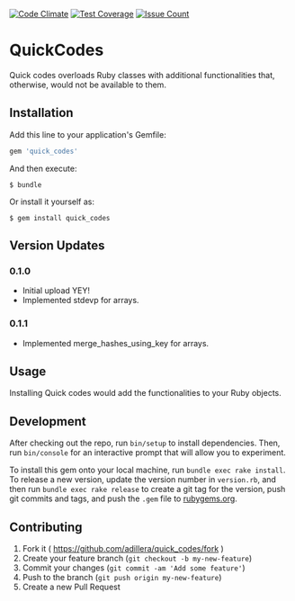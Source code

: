 [![Code Climate](https://codeclimate.com/github/adillera/quick_codes/badges/gpa.svg)](https://codeclimate.com/github/adillera/quick_codes)
[![Test Coverage](https://codeclimate.com/github/adillera/quick_codes/badges/coverage.svg)](https://codeclimate.com/github/adillera/quick_codes/coverage)
[![Issue Count](https://codeclimate.com/github/adillera/quick_codes/badges/issue_count.svg)](https://codeclimate.com/github/adillera/quick_codes)

# QuickCodes

Quick codes overloads Ruby classes with additional functionalities that,
otherwise, would not be available to them.

## Installation

Add this line to your application's Gemfile:

```ruby
gem 'quick_codes'
```

And then execute:

    $ bundle

Or install it yourself as:

    $ gem install quick_codes

## Version Updates
### 0.1.0
  * Initial upload YEY!
  * Implemented stdevp for arrays.

### 0.1.1
  * Implemented merge_hashes_using_key for arrays.

## Usage

Installing Quick codes would add the functionalities to your Ruby
objects.

## Development

After checking out the repo, run `bin/setup` to install dependencies. Then, run `bin/console` for an interactive prompt that will allow you to experiment.

To install this gem onto your local machine, run `bundle exec rake install`. To release a new version, update the version number in `version.rb`, and then run `bundle exec rake release` to create a git tag for the version, push git commits and tags, and push the `.gem` file to [rubygems.org](https://rubygems.org).

## Contributing

1. Fork it ( https://github.com/adillera/quick_codes/fork )
2. Create your feature branch (`git checkout -b my-new-feature`)
3. Commit your changes (`git commit -am 'Add some feature'`)
4. Push to the branch (`git push origin my-new-feature`)
5. Create a new Pull Request
